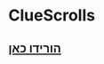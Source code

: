 # ClueScrolls

## [הורידו כאן](https://www.spigotmc.org/resources/%E2%AD%90-cluescrolls-%E2%AD%90-%E2%95%91-1-8-to-1-17-250-clue-types-new-default-config-rewards.30276/update?update=307534)
